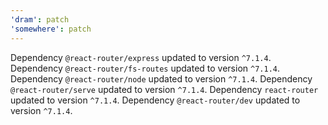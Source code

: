 ```yaml
---
'dram': patch
'somewhere': patch
---
```

Dependency `@react-router/express` updated to version `^7.1.4`. Dependency `@react-router/fs-routes` updated to version `^7.1.4`.
Dependency `@react-router/node` updated to version `^7.1.4`.
Dependency `@react-router/serve` updated to version `^7.1.4`.
Dependency `react-router` updated to version `^7.1.4`.
Dependency `@react-router/dev` updated to version `^7.1.4`.
